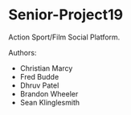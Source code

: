 # Senior-Project19
Action Sport/Film Social Platform.

Authors:
- Christian Marcy
- Fred Budde
- Dhruv Patel
- Brandon Wheeler
- Sean Klinglesmith
